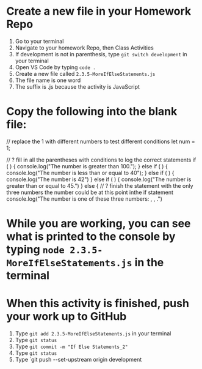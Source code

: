 # Create a new file in your Homework Repo
1. Go to your terminal
2. Navigate to your homework Repo, then Class Activities
3. If development is not in parenthesis, type `git switch development` in your terminal
4. Open VS Code by typing `code .`
5. Create a new file called `2.3.5-MoreIfElseStatements.js`
  1. The file name is one word
  2. The suffix is .js because the activity is JavaScript

# Copy the following into the blank file:
// replace the 1 with different numbers to test different conditions
let num = 1;

// ? fill in all the parentheses with conditions to log the correct statements
if ( ) {
  console.log("The number is greater than 100.");
} else if ( ) {
  console.log("The number is less than or equal to 40");
} else if ( ) {
  console.log("The number is 42")
} else if ( ) {
  console.log("The number is greater than or equal to 45.")
} else {
  // ? finish the statement with the only three numbers the number could be at this point inthe if statement
  console.log("The number is one of these three numbers: , , .")

# While you are working, you can see what is printed to the console by typing `node 2.3.5-MoreIfElseStatements.js` in the terminal

# When this activity is finished, push your work up to GitHub
1. Type `git add 2.3.5-MoreIfElseStatements.js` in your terminal
2. Type `git status`
3. Type `git commit -m "If Else Statements_2"`
4. Type `git status`
5. Type `git push --set-upstream origin development
